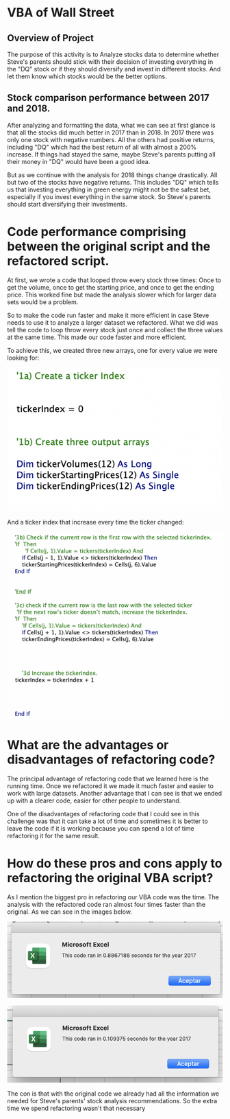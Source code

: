# VBA of Wall Street 

## Overview of Project

The purpose of this activity is to Analyze stocks data to determine whether  Steve's parents should stick with their decision of investing everything in the "DQ" stock or if they should diversify and invest in different stocks. And let them know which stocks would be the better options.


## Stock comparison performance between 2017 and 2018.

After analyzing and formatting the data, what we can see at first glance is that all the stocks did much better in 2017 than in 2018. In 2017 there was only one stock with negative numbers. All the others had positive returns, including "DQ" which had the best return of all with almost a 200% increase. If things had stayed the same, maybe Steve's parents putting all their money in "DQ" would have been a good idea.

But as we continue with the analysis for 2018 things change drastically. All but two of the stocks have negative returns. This includes "DQ" which tells us that investing everything in green energy might not be the safest bet, especially if you invest everything in the same stock. So Steve's parents should start diversifying their investments.

# Code performance comprising between the original script and the refactored script.

At first, we wrote a code that looped throw every stock three times: Once to get the volume, once to get the starting price, and once to get the ending price. This worked fine but made the analysis slower which for larger data sets would be a problem. 

So to make the code run faster and make it more efficient in case Steve needs to use it to analyze a larger dataset we refactored. What we did was tell the code to loop throw every stock just once and collect the three values at the same time. This made our code faster and more efficient.

To achieve this, we created three new arrays, one for every value we were looking for: 

![Getting Started](ExtraImages/ArraysAndIndex.png)


And a ticker index that increase every time the ticker changed:


![Getting Started](ExtraImages/IncreaseIndex.png)



# What are the advantages or disadvantages of refactoring code?

The principal advantage of refactoring code that we learned here is the running time. Once we refactored it we made it much faster and easier to work with large datasets. Another advantage that I can see is that we ended up with a clearer code, easier for other people to understand.

One of the disadvantages of refactoring code that I could see in this challenge was that it can take a lot of time and sometimes it is better to leave the code if it is working because you can spend a lot of time refactoring it for the same result.

# How do these pros and cons apply to refactoring the original VBA script?

As I mention the biggest pro in refactoring our VBA code was the time. The analysis with the refactored code ran almost four times faster than the original. As we can see in the images below.

![Getting Started](ExtraImages/Original2017.png)

![Getting Started](Resources/VBA_Challenge_2017.png)

The con is that with the original code we already had all the information we needed for Steve's parents' stock analysis recommendations. So the extra time we spend refactoring wasn't that necessary 
